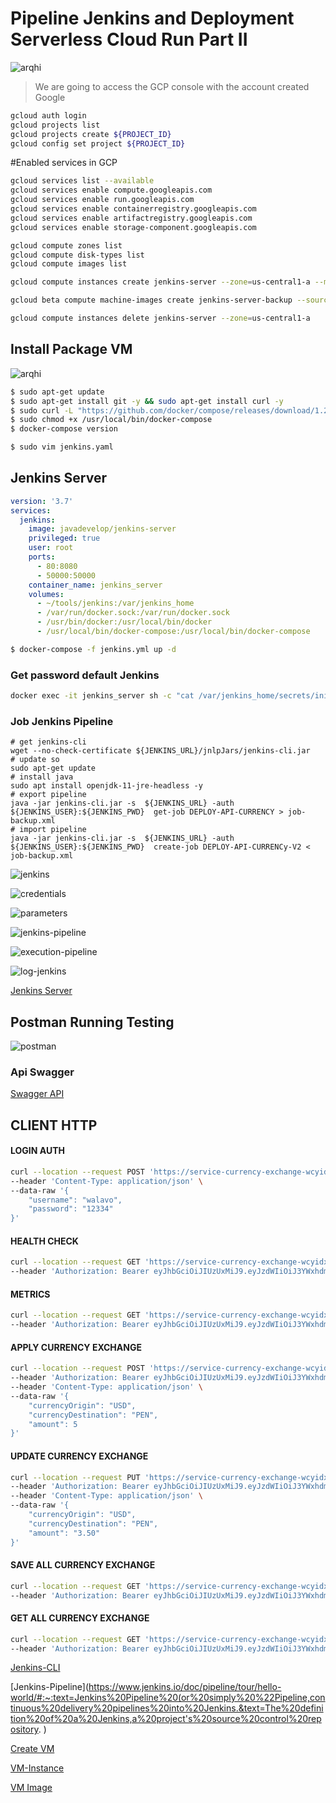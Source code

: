 # Pipeline Jenkins and Deployment Serverless Cloud Run Part II

![arqhi](./img/arq.jpg)

> We are going to access the GCP console with the account created Google

```bash
gcloud auth login
gcloud projects list
gcloud projects create ${PROJECT_ID}
gcloud config set project ${PROJECT_ID}
```


#Enabled services in GCP

```bash
gcloud services list --available
gcloud services enable compute.googleapis.com
gcloud services enable run.googleapis.com
gcloud services enable containerregistry.googleapis.com
gcloud services enable artifactregistry.googleapis.com
gcloud services enable storage-component.googleapis.com
```

```bash
gcloud compute zones list
gcloud compute disk-types list
gcloud compute images list

gcloud compute instances create jenkins-server --zone=us-central1-a --machine-type=e2-medium --image-family=ubuntu-2004-lts  --image-project=ubuntu-os-cloud --boot-disk-size=20GB  --tags=https-server,http-server,allow-internet-access --service-account=${SERVICE-ACCOUNT} --preemptible --no-restart-on-failure  --maintenance-policy=terminate

gcloud beta compute machine-images create jenkins-server-backup --source-instance=jenkins-server --source-instance-zone=us-central1-a

gcloud compute instances delete jenkins-server --zone=us-central1-a
```

## Install Package VM

![arqhi](./img/jenkins-cloud-engine.jpg)

```bash
$ sudo apt-get update
$ sudo apt-get install git -y && sudo apt-get install curl -y 
$ sudo curl -L "https://github.com/docker/compose/releases/download/1.26.2/docker-compose-$(uname -s)-$(uname -m)" -o /usr/local/bin/docker-compose
$ sudo chmod +x /usr/local/bin/docker-compose
$ docker-compose version
```

```bash
$ sudo vim jenkins.yaml
```
## Jenkins Server
```yaml
version: '3.7'
services:
  jenkins:
    image: javadevelop/jenkins-server
    privileged: true
    user: root
    ports:
      - 80:8080
      - 50000:50000
    container_name: jenkins_server
    volumes:
      - ~/tools/jenkins:/var/jenkins_home
      - /var/run/docker.sock:/var/run/docker.sock
      - /usr/bin/docker:/usr/local/bin/docker
      - /usr/local/bin/docker-compose:/usr/local/bin/docker-compose
```
```bash
$ docker-compose -f jenkins.yml up -d
```

### Get password default Jenkins
```bash
docker exec -it jenkins_server sh -c "cat /var/jenkins_home/secrets/initialAdminPassword"
```

### Job Jenkins Pipeline

```shell script
# get jenkins-cli
wget --no-check-certificate ${JENKINS_URL}/jnlpJars/jenkins-cli.jar
# update so
sudo apt-get update
# install java
sudo apt install openjdk-11-jre-headless -y
# export pipeline 
java -jar jenkins-cli.jar -s  ${JENKINS_URL} -auth  ${JENKINS_USER}:${JENKINS_PWD}  get-job DEPLOY-API-CURRENCY > job-backup.xml
# import pipeline 
java -jar jenkins-cli.jar -s  ${JENKINS_URL} -auth  ${JENKINS_USER}:${JENKINS_PWD}  create-job DEPLOY-API-CURRENCy-V2 < job-backup.xml
```

![jenkins](./img/jenkins.png)

![credentials](./img/credentials.png)

![parameters](./img/parameters.png)

![jenkins-pipeline](./img/jenkins-pipeline.png)

![execution-pipeline](./img/execution-pipeline.png)

![log-jenkins](./img/log-jenkins.png)

[Jenkins Server](http://jenkins-wala.duckdns.org/)

## Postman Running Testing

![postman](./img/postman-test.png)


### Api Swagger

[Swagger API](https://swagger-currency-exchange-wcyidxth5q-uc.a.run.app)
 
## CLIENT HTTP

#### LOGIN AUTH

```bash
curl --location --request POST 'https://service-currency-exchange-wcyidxth5q-uc.a.run.app/authentication' \
--header 'Content-Type: application/json' \
--data-raw '{
    "username": "walavo",
    "password": "12334"
}'
```

#### HEALTH CHECK

```bash
curl --location --request GET 'https://service-currency-exchange-wcyidxth5q-uc.a.run.app/health' \
--header 'Authorization: Bearer eyJhbGciOiJIUzUxMiJ9.eyJzdWIiOiJ3YWxhdm8iLCJleHAiOjE2MjQ4NjU5NjYsImlhdCI6MTYyNDg0Nzk2Nn0.SCeK957PRYHBD90KEz-YuTS8pf0l-8FRcDMDGe7Bh2b-NAjxNObjrdh3qgp2XxtLpIzD2BuLq2H6DqNmTPFKUA'
```


#### METRICS

```bash
curl --location --request GET 'https://service-currency-exchange-wcyidxth5q-uc.a.run.app/metrics' \
--header 'Authorization: Bearer eyJhbGciOiJIUzUxMiJ9.eyJzdWIiOiJ3YWxhdm8iLCJleHAiOjE2MTc5MDQwNjMsImlhdCI6MTYxNzg4NjA2M30.EK9MtPmlYKkNuLlXwF-3ga58ndzAnvcqS8Zhiu7Pmi7QtVBEEvIhoVEtyXfaOrt2RLA-NTy6V-eD4OY0soCvpg'
```


#### APPLY CURRENCY EXCHANGE

```bash
curl --location --request POST 'https://service-currency-exchange-wcyidxth5q-uc.a.run.app/api/v1/currency-exchange/apply' \
--header 'Authorization: Bearer eyJhbGciOiJIUzUxMiJ9.eyJzdWIiOiJ3YWxhdm8iLCJleHAiOjE2MjQ4NjU5NjYsImlhdCI6MTYyNDg0Nzk2Nn0.SCeK957PRYHBD90KEz-YuTS8pf0l-8FRcDMDGe7Bh2b-NAjxNObjrdh3qgp2XxtLpIzD2BuLq2H6DqNmTPFKUA' \
--header 'Content-Type: application/json' \
--data-raw '{
    "currencyOrigin": "USD",
    "currencyDestination": "PEN",
    "amount": 5
}'
```

#### UPDATE CURRENCY EXCHANGE

```bash
curl --location --request PUT 'https://service-currency-exchange-wcyidxth5q-uc.a.run.app/api/v1/currency-exchange' \
--header 'Authorization: Bearer eyJhbGciOiJIUzUxMiJ9.eyJzdWIiOiJ3YWxhdm8iLCJleHAiOjE2MjQ4NjU5NjYsImlhdCI6MTYyNDg0Nzk2Nn0.SCeK957PRYHBD90KEz-YuTS8pf0l-8FRcDMDGe7Bh2b-NAjxNObjrdh3qgp2XxtLpIzD2BuLq2H6DqNmTPFKUA' \
--header 'Content-Type: application/json' \
--data-raw '{
    "currencyOrigin": "USD",
    "currencyDestination": "PEN",
    "amount": "3.50"
}'
```

#### SAVE ALL CURRENCY EXCHANGE

```bash
curl --location --request GET 'https://service-currency-exchange-wcyidxth5q-uc.a.run.app/metrics' \
--header 'Authorization: Bearer eyJhbGciOiJIUzUxMiJ9.eyJzdWIiOiJ3YWxhdm8iLCJleHAiOjE2MjQ4NjU5NjYsImlhdCI6MTYyNDg0Nzk2Nn0.SCeK957PRYHBD90KEz-YuTS8pf0l-8FRcDMDGe7Bh2b-NAjxNObjrdh3qgp2XxtLpIzD2BuLq2H6DqNmTPFKUA'
```

#### GET ALL CURRENCY EXCHANGE

```bash
curl --location --request GET 'https://service-currency-exchange-wcyidxth5q-uc.a.run.app/metrics' \
--header 'Authorization: Bearer eyJhbGciOiJIUzUxMiJ9.eyJzdWIiOiJ3YWxhdm8iLCJleHAiOjE2MjQ4NjU5NjYsImlhdCI6MTYyNDg0Nzk2Nn0.SCeK957PRYHBD90KEz-YuTS8pf0l-8FRcDMDGe7Bh2b-NAjxNObjrdh3qgp2XxtLpIzD2BuLq2H6DqNmTPFKUA'
```


[Jenkins-CLI](https://wiki.jenkins.io/display/JENKINS/Jenkins+CLI)

[Jenkins-Pipeline](https://www.jenkins.io/doc/pipeline/tour/hello-world/#:~:text=Jenkins%20Pipeline%20(or%20simply%20%22Pipeline,continuous%20delivery%20pipelines%20into%20Jenkins.&text=The%20definition%20of%20a%20Jenkins,a%20project's%20source%20control%20repository. )

[Create VM](https://cloud.google.com/sdk/gcloud/reference/compute/images/create)

[VM-Instance](https://cloud.google.com/compute/docs/instances/create-start-instance)

[VM Image](https://cloud.google.com/sdk/gcloud/reference/beta/compute/machine-images/create)

